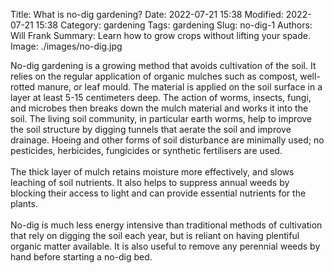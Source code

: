 Title: What is no-dig gardening?
Date: 2022-07-21 15:38
Modified: 2022-07-21 15:38
Category: gardening
Tags: gardening
Slug: no-dig-1
Authors: Will Frank
Summary: Learn how to grow crops without lifting your spade.
Image: ./images/no-dig.jpg

No-dig gardening is a growing method that avoids cultivation of the soil. 
It relies on the regular application of organic mulches such as compost,
well-rotted manure, or leaf mould. The material is applied on the soil surface
in a layer at least 5-15 centimeters deep. The action of worms, insects, fungi,
and microbes then breaks down the mulch material and works it into the soil.
The living soil community, in particular earth worms, help to improve the soil
structure by digging tunnels that aerate the soil and improve drainage. Hoeing
and other forms of soil disturbance are minimally used; no pesticides,
herbicides, fungicides or synthetic fertilisers are used. 
<br/><br/>
The thick layer of mulch retains moisture more effectively, and slows leaching
of soil nutrients. It also helps to suppress annual weeds by blocking their
access to light and can provide essential nutrients for the plants.
<br/><br/>
No-dig is much less energy intensive than traditional methods of cultivation
that rely on digging the soil each year, but is reliant on having plentiful
organic matter available. It is also useful to remove any perennial weeds by
hand before starting a no-dig bed.
